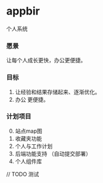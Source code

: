 # appbir
个人系统

### 愿景
让每个人成长更快，办公更便捷。

### 目标

1. 让经验和结果存储起来、逐渐优化。
2. 办公 更便捷。


### 计划项目
0. 站点map图
1. 收藏夹功能
2. 个人与工作计划
3. 后端功能支持 （自动提交部署）
4. 个人组件库



// TODO 测试
